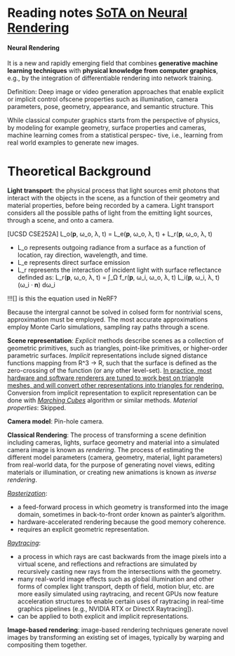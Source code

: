 # Reading notes [SoTA on Neural Rendering](https://arxiv.org/abs/2004.03805)

#### Neural Rendering
It is a new and rapidly emerging field that combines **generative machine learning techniques** with **physical knowledge from computer graphics**, e.g., by the integration of differentiable rendering into network training.

Definition: Deep image or video generation approaches that enable explicit or implicit control ofscene properties such as illumination, camera parameters, pose, geometry, appearance, and semantic structure.
This

While classical computer graphics starts from the perspective of physics, by modeling for example geometry, surface properties and cameras, 
machine learning comes from a statistical perspec- tive, i.e., learning from real world examples to generate new images.

# Theoretical Background

**Light transport**: the physical process that light sources emit photons that interact with the objects in the scene, as a function of their geometry and material properties, before being recorded by a camera.
Light transport considers all the possible paths of light from the emitting light sources, through a scene, and onto a camera.

[UCSD CSE252A]
L_o(**p**, ω_o, λ, t) = L_e(**p**, ω_o, λ, t) + L_r(**p**, ω_o, λ, t)
- L_o represents outgoing radiance from a surface as a function of location, ray direction, wavelength, and time. 
- L_e represents direct surface emission
- L_r represents the interaction of incident light with surface reflectance definded as:
L_r(**p**, ω_o, λ, t) = ∫_Ω f_r(**p**, ω_i, ω_o, λ, t) L_i(**p**, ω_i, λ, t) (ω_i · **n**) dω_i

!!![] is this the equation used in NeRF?

Because the intergral cannot be solved in colsed form for nontrivial scens, approximation must be employed. The most accurate approximations employ Monte Carlo simulations, sampling ray paths through a scene.

**Scene representation**:
*Explicit* methods describe scenes as a collection of geometric primitives, such as triangles, point-like primitives, or higher-order parametric surfaces.
*Implicit* representations include signed distance functions mapping from R^3 → R, such that the surface is defined as the zero-crossing of the function (or any other level-set).
<u>In practice, most hardware and software renderers are tuned to work best on triangle meshes, and will convert other representations into triangles for rendering.</u>
Conversion from implicit representation to explicit representation can be done with *<u>[Marching Cubes](./MarchingCubes.md)</u>* algorithm or similar methods.
*Material properties*: Skipped.

**Camera model**:
Pin-hole camera.

**Classical Rendering**:
The process of transforming a scene definition including cameras, lights, surface geometry and material into a simulated camera image is known as *rendering*.
The process of estimating the different model parameters (camera, geometry, material, light parameters) from real-world data, for the purpose of generating novel views, editing materials or illumination, or creating new animations is known as *inverse rendering*.

*[Rasterization](./Rasterization.md)*: 
- a feed-forward process in which geometry is transformed into the image domain, sometimes in back-to-front order known as painter’s algorithm.
- hardware-accelerated rendering because the good memory coherence.
- requires an explicit geometric representation.

*[Raytracing](./Raytracing.md)*: 
- a process in which rays are cast backwards from the image pixels into a virtual scene, and reflections and refractions are simulated by recursively casting new rays from the intersections with the geometry.
- many real-world image effects such as global illumination and other forms of complex light transport, depth of field, motion blur, etc. are more easily simulated using raytracing, and recent GPUs now feature acceleration structures to enable certain uses of raytracing in real-time graphics pipelines (e.g., NVIDIA RTX or DirectX Raytracing]).
- can be applied to both explicit and implicit representations.

**Image-based rendering**:
image-based rendering techniques generate novel images by transforming an existing set of images, typically by warping and compositing them together.

